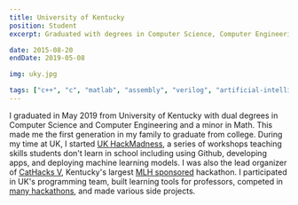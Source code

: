 ```yaml
---
title: University of Kentucky
position: Student
excerpt: Graduated with degrees in Computer Science, Computer Engineering, and a minor in Math. Led UK's ACM chapter and organized workshops and hackathons.

date: 2015-08-20
endDate: 2019-05-08

img: uky.jpg

tags: ["c++", "c", "matlab", "assembly", "verilog", "artificial-intelligence", "machine-learning", "algorithms", "embedded-programming", "software-engineering"]
---
```


I graduated in May 2019 from University of Kentucky with dual degrees in Computer Science and Computer Engineering and a minor in Math. This made me the first generation in my family to graduate from college. During my time at UK, I started <a href="http://acm.cs.uky.edu/hackmadness/">UK HackMadness</a>, a series of workshops teaching skills students don't learn in school including using Github, developing apps, and deploying machine learning models. I was also the lead organizer of <a href="cathacks.com">CatHacks V</a>, Kentucky's largest <a href="https://mlh.io/">MLH sponsored</a> hackathon. I participated in UK's programming team, built learning tools for professors, competed in <a href="https://devpost.com/TheRobotCarlson">many hackathons</a>, and made various side projects.